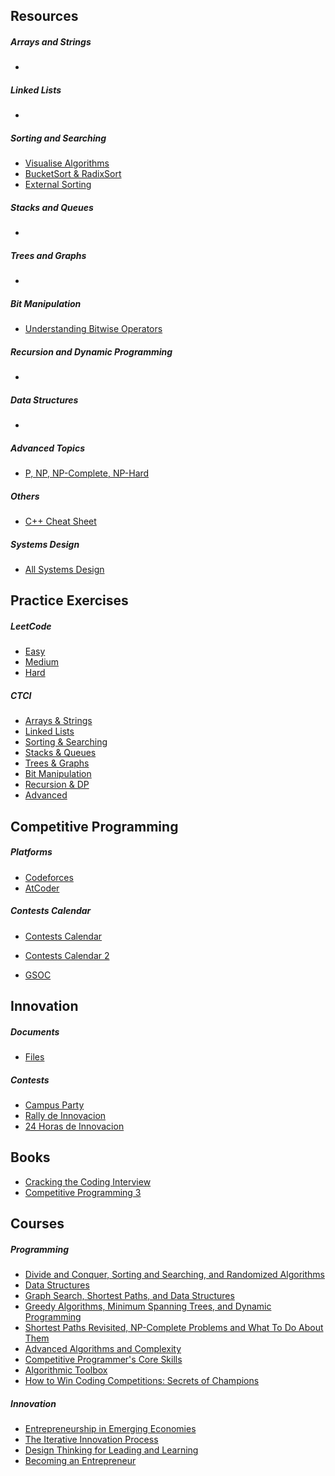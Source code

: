 ## Resources

  ##### Arrays and Strings
   -
   
  ##### Linked Lists
   -
   
  ##### Sorting and Searching
   - [Visualise Algorithms](https://visualgo.net/en)
   - [BucketSort & RadixSort](https://github.com/invict1/Cracking-Everything/blob/master/Others/Bucket%20Sort%20%26%20Radix%20Sort%20.pdf)
   - [External Sorting](https://www.geeksforgeeks.org/external-sorting/)
   
  ##### Stacks and Queues
   -
   
  ##### Trees and Graphs
   -
   
  ##### Bit Manipulation
   - [Understanding Bitwise Operators](https://code.tutsplus.com/articles/understanding-bitwise-operators--active-11301)  
  
  ##### Recursion and Dynamic Programming
   - 
   
  ##### Data Structures
   -
   
  ##### Advanced Topics
   - [P, NP, NP-Complete, NP-Hard](https://stackoverflow.com/questions/1857244/what-are-the-differences-between-np-np-complete-and-np-hard)
  
  ##### Others
   - [C++ Cheat Sheet](https://github.com/invict1/Cracking-Everything/blob/master/Others/cheatsheet.md)
   
  ##### Systems Design
   - [All Systems Design](https://www.educative.io/collection/page/5668639101419520/5649050225344512/5673385510043648)

## Practice Exercises
   ##### LeetCode
   - [Easy](https://github.com/invict1/Cracking-Everything/tree/master/LeetCode/Easy) 
   - [Medium](https://github.com/invict1/Cracking-Everything/tree/master/LeetCode/Medium) 
   - [Hard](https://github.com/invict1/Cracking-Everything/tree/master/LeetCode/Hard) 
   
  ##### CTCI
   - [Arrays & Strings](https://github.com/invict1/Cracking-Everything/tree/master/CTCI/Arrays%20-%20Strings)
   - [Linked Lists](https://github.com/invict1/Cracking-Everything/tree/master/CTCI/Linked%20Lists)
   - [Sorting & Searching](https://github.com/invict1/Cracking-Everything/tree/master/CTCI/Sorting%20-%20Searching)
   - [Stacks & Queues](https://github.com/invict1/Cracking-Everything/tree/master/CTCI/Stacks%20-%20Queues)
   - [Trees & Graphs](https://github.com/invict1/Cracking-Everything/tree/master/CTCI/Trees%20-%20Graphs)
   - [Bit Manipulation](https://github.com/invict1/Cracking-Everything/tree/master/CTCI/Bit%20Manipulation)
   - [Recursion & DP](https://github.com/invict1/Cracking-Everything/tree/master/CTCI/Recursion%20-%20DP)
   - [Advanced](https://github.com/invict1/Cracking-Everything/tree/master/CTCI/Advanced)

## Competitive Programming
   ##### Platforms
   - [Codeforces](http://codeforces.com/profile/antimeta)
   - [AtCoder](https://atcoder.jp/users/antimeta)

   ##### Contests Calendar
   - [Contests Calendar](https://www.hackerrank.com/calendar)
   - [Contests Calendar 2](https://clist.by/)
  
   - [GSOC](https://summerofcode.withgoogle.com/about/)

## Innovation
   ##### Documents
   - [Files](https://github.com/invict1/Cracking-Everything/tree/master/Innovation) 

   ##### Contests
   - [Campus Party](https://a)
   - [Rally de Innovacion](https://a)
   - [24 Horas de Innovacion](https://a)
  
## Books
  - [Cracking the Coding Interview](http://ahmed-badawy.com/blog/wp-content/uploads/2018/10/Cracking-the-Coding-Interview-6th-Edition-189-Programming-Questions-and-Solutions.pdf)
  - [Competitive Programming 3](https://www.pdfdrive.com/competitive-programming-3-e32649251.html)
  
## Courses
  ##### Programming
  - [Divide and Conquer, Sorting and Searching, and Randomized Algorithms](https://www.coursera.org/learn/algorithms-divide-conquer)
  - [Data Structures](https://www.coursera.org/learn/data-structures)
  - [Graph Search, Shortest Paths, and Data Structures](https://www.coursera.org/learn/algorithms-graphs-data-structures)
  - [Greedy Algorithms, Minimum Spanning Trees, and Dynamic Programming](https://www.coursera.org/learn/algorithms-greedy)
  - [Shortest Paths Revisited, NP-Complete Problems and What To Do About Them](https://www.coursera.org/learn/algorithms-npcomplete)
  - [Advanced Algorithms and Complexity](https://www.coursera.org/learn/advanced-algorithms-and-complexity)
  - [Competitive Programmer's Core Skills](https://www.coursera.org/learn/competitive-programming-core-skills)
  - [Algorithmic Toolbox](https://www.coursera.org/learn/algorithmic-toolbox)
  - [How to Win Coding Competitions: Secrets of Champions](https://www.edx.org/course/how-to-win-coding-competitions-secrets-of-champions-4)
  
  ##### Innovation
  - [Entrepreneurship in Emerging Economies](https://www.edx.org/course/entrepreneurship-in-emerging-economies-2)
  - [The Iterative Innovation Process](https://courses.edx.org/courses/course-v1:MITx+3.086x+3T2018/course/)
  - [Design Thinking for Leading and Learning](https://www.edx.org/course/design-thinking-for-leading-and-learning-0)
  - [Becoming an Entrepreneur](https://www.edx.org/course/becoming-an-entrepreneur)
